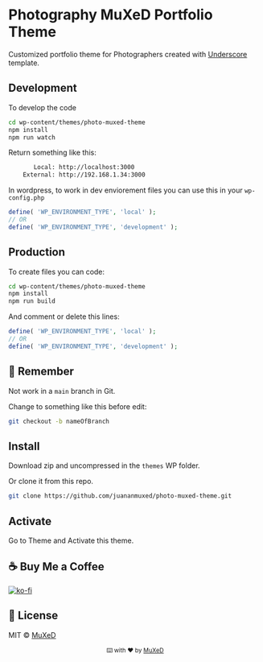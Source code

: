 # Photography MuXeD Portfolio Theme

Customized portfolio theme for Photographers created with [Underscore](https://underscores.me/) template.

## Development

To develop the code
```bash
cd wp-content/themes/photo-muxed-theme
npm install
npm run watch
```

Return something like this:
```bash
       Local: http://localhost:3000
    External: http://192.168.1.34:3000
```

In wordpress, to work in dev enviorement files you can use this in your `wp-config.php`
```php
define( 'WP_ENVIRONMENT_TYPE', 'local' );
// OR
define( 'WP_ENVIRONMENT_TYPE', 'development' );
```

## Production
To create files you can code:
```bash
cd wp-content/themes/photo-muxed-theme
npm install
npm run build
```

And comment or delete this lines: 
```php
define( 'WP_ENVIRONMENT_TYPE', 'local' );
// OR
define( 'WP_ENVIRONMENT_TYPE', 'development' );
```

## 🔴 Remember
Not work in a `main` branch in Git.

Change to something like this before edit:
```bash
git checkout -b nameOfBranch
```

## Install

Download zip and uncompressed in the `themes` WP folder.

Or clone it from this repo.
```bash
git clone https://github.com/juananmuxed/photo-muxed-theme.git
```

## Activate
Go to Theme and Activate this theme.

## ☕️ Buy Me a Coffee
[![ko-fi](https://www.ko-fi.com/img/githubbutton_sm.svg)](https://ko-fi.com/U7U21M2BE)

## 📑 License

MIT © [MuXeD](LICENSE)

<div align="center">
  <p>
    <sub>⌨️ with ❤︎ by
      <a href="https://github.com/juananmuxed">MuXeD</a>
    </sub>
  </p>
</div>